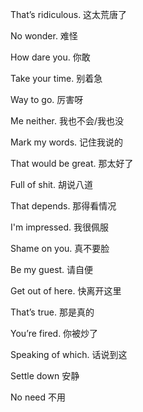 That’s ridiculous. 这太荒唐了

No wonder. 难怪

How dare you. 你敢

Take your time. 别着急

Way to go. 厉害呀

Me neither. 我也不会/我也没

Mark my words. 记住我说的

That would be great. 那太好了

Full of shit. 胡说八道

That depends. 那得看情况

I'm impressed. 我很佩服

Shame on you. 真不要脸

Be my guest. 请自便

Get out of here. 快离开这里

That’s true. 那是真的

You’re fired. 你被炒了

Speaking of which. 话说到这

Settle down 安静

No need 不用
